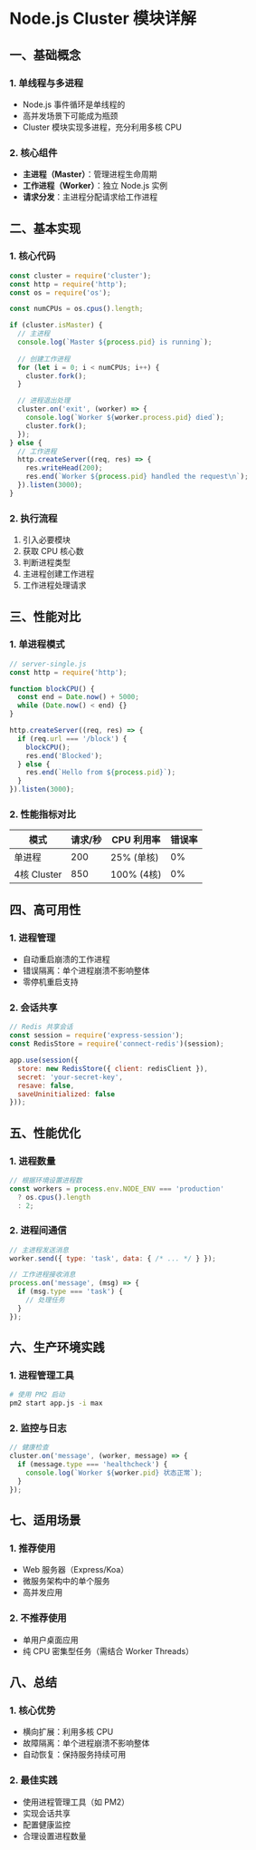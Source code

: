 # Node.js Cluster 模块详解

## 一、基础概念

### 1. 单线程与多进程
- Node.js 事件循环是单线程的
- 高并发场景下可能成为瓶颈
- Cluster 模块实现多进程，充分利用多核 CPU

### 2. 核心组件
- **主进程（Master）**：管理进程生命周期
- **工作进程（Worker）**：独立 Node.js 实例
- **请求分发**：主进程分配请求给工作进程

## 二、基本实现

### 1. 核心代码
```javascript
const cluster = require('cluster');
const http = require('http');
const os = require('os');

const numCPUs = os.cpus().length;

if (cluster.isMaster) {
  // 主进程
  console.log(`Master ${process.pid} is running`);
  
  // 创建工作进程
  for (let i = 0; i < numCPUs; i++) {
    cluster.fork();
  }

  // 进程退出处理
  cluster.on('exit', (worker) => {
    console.log(`Worker ${worker.process.pid} died`);
    cluster.fork();
  });
} else {
  // 工作进程
  http.createServer((req, res) => {
    res.writeHead(200);
    res.end(`Worker ${process.pid} handled the request\n`);
  }).listen(3000);
}
```

### 2. 执行流程
1. 引入必要模块
2. 获取 CPU 核心数
3. 判断进程类型
4. 主进程创建工作进程
5. 工作进程处理请求

## 三、性能对比

### 1. 单进程模式
```javascript
// server-single.js
const http = require('http');

function blockCPU() {
  const end = Date.now() + 5000;
  while (Date.now() < end) {}
}

http.createServer((req, res) => {
  if (req.url === '/block') {
    blockCPU();
    res.end('Blocked');
  } else {
    res.end(`Hello from ${process.pid}`);
  }
}).listen(3000);
```

### 2. 性能指标对比
| 模式 | 请求/秒 | CPU 利用率 | 错误率 |
|------|---------|------------|--------|
| 单进程 | 200 | 25% (单核) | 0% |
| 4核 Cluster | 850 | 100% (4核) | 0% |

## 四、高可用性

### 1. 进程管理
- 自动重启崩溃的工作进程
- 错误隔离：单个进程崩溃不影响整体
- 零停机重启支持

### 2. 会话共享
```javascript
// Redis 共享会话
const session = require('express-session');
const RedisStore = require('connect-redis')(session);

app.use(session({
  store: new RedisStore({ client: redisClient }),
  secret: 'your-secret-key',
  resave: false,
  saveUninitialized: false
}));
```

## 五、性能优化

### 1. 进程数量
```javascript
// 根据环境设置进程数
const workers = process.env.NODE_ENV === 'production' 
  ? os.cpus().length 
  : 2;
```

### 2. 进程间通信
```javascript
// 主进程发送消息
worker.send({ type: 'task', data: { /* ... */ } });

// 工作进程接收消息
process.on('message', (msg) => {
  if (msg.type === 'task') {
    // 处理任务
  }
});
```

## 六、生产环境实践

### 1. 进程管理工具
```bash
# 使用 PM2 启动
pm2 start app.js -i max
```

### 2. 监控与日志
```javascript
// 健康检查
cluster.on('message', (worker, message) => {
  if (message.type === 'healthcheck') {
    console.log(`Worker ${worker.pid} 状态正常`);
  }
});
```

## 七、适用场景

### 1. 推荐使用
- Web 服务器（Express/Koa）
- 微服务架构中的单个服务
- 高并发应用

### 2. 不推荐使用
- 单用户桌面应用
- 纯 CPU 密集型任务（需结合 Worker Threads）

## 八、总结

### 1. 核心优势
- 横向扩展：利用多核 CPU
- 故障隔离：单个进程崩溃不影响整体
- 自动恢复：保持服务持续可用

### 2. 最佳实践
- 使用进程管理工具（如 PM2）
- 实现会话共享
- 配置健康监控
- 合理设置进程数量